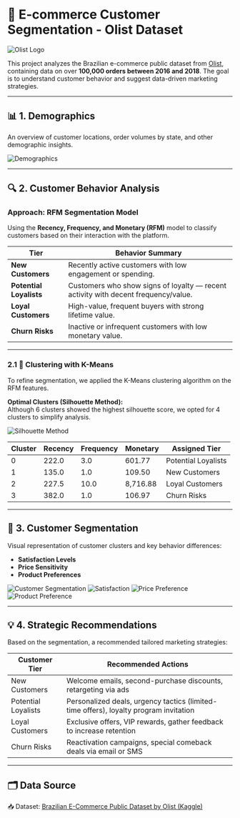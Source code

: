 # 🛒 E-commerce Customer Segmentation - Olist Dataset

![Olist Logo](https://kondado.io/assets/images/source-olist-tiny.gif)

This project analyzes the Brazilian e-commerce public dataset from [Olist](https://www.kaggle.com/datasets/olistbr/brazilian-ecommerce), containing data on over **100,000 orders between 2016 and 2018**. The goal is to understand customer behavior and suggest data-driven marketing strategies.

---

## 📊 1. Demographics

An overview of customer locations, order volumes by state, and other demographic insights.

![Demographics](Plots/Demographics1.png)

---

## 🔍 2. Customer Behavior Analysis

### Approach: **RFM Segmentation Model**

Using the **Recency, Frequency, and Monetary (RFM)** model to classify customers based on their interaction with the platform.

| **Tier**             | **Behavior Summary**                                                                 |
|----------------------|----------------------------------------------------------------------------------------|
| **New Customers**       | Recently active customers with low engagement or spending.                        |
| **Potential Loyalists** | Customers who show signs of loyalty — recent activity with decent frequency/value. |
| **Loyal Customers**     | High-value, frequent buyers with strong lifetime value.                            |
| **Churn Risks**         | Inactive or infrequent customers with low monetary value.                          |

---

### 2.1 🧠 Clustering with K-Means

To refine segmentation, we applied the K-Means clustering algorithm on the RFM features.

**Optimal Clusters (Silhouette Method):**  
Although 6 clusters showed the highest silhouette score, we opted for 4 clusters to simplify analysis.

![Silhouette Method](Plots/SilhouetteMethod.png)

| **Cluster** | **Recency** | **Frequency** | **Monetary** | **Assigned Tier**        |
|-------------|-------------|---------------|--------------|---------------------------|
| 0           | 222.0       | 3.0           | 601.77       | Potential Loyalists     |
| 1           | 135.0       | 1.0           | 109.50       | New Customers           |
| 2           | 227.5       | 10.0          | 8,716.88     | Loyal Customers         |
| 3           | 382.0       | 1.0           | 106.97       | Churn Risks             |

---

## 🎯 3. Customer Segmentation

Visual representation of customer clusters and key behavior differences:

- **Satisfaction Levels**
- **Price Sensitivity**
- **Product Preferences**

![Customer Segmentation](Plots/CustomerSegmentation.png)
![Satisfaction](Plots/CustomerSatisfaction.png)
![Price Preference](Plots/PricePreference.png)
![Product Preference](Plots/PreferredProduct.png)

---

## 💡 4. Strategic Recommendations

Based on the segmentation, a recommended tailored marketing strategies:

| **Customer Tier**      | **Recommended Actions**                                                                 |
|------------------------|------------------------------------------------------------------------------------------|
| New Customers        | Welcome emails, second-purchase discounts, retargeting via ads                          |
| Potential Loyalists  | Personalized deals, urgency tactics (limited-time offers), loyalty program invitation   |
| Loyal Customers      | Exclusive offers, VIP rewards, gather feedback to increase retention                    |
| Churn Risks          | Reactivation campaigns, special comeback deals via email or SMS                         |

---

## 🗂️ Data Source

📥 Dataset: [Brazilian E-Commerce Public Dataset by Olist (Kaggle)](https://www.kaggle.com/datasets/olistbr/brazilian-ecommerce)
